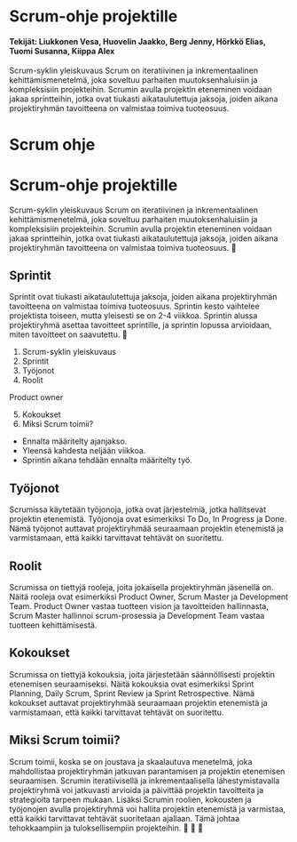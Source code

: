 # Scrum-ohje projektille
#### Tekijät: Liukkonen Vesa, Huovelin Jaakko, Berg Jenny, Hörkkö Elias, Tuomi Susanna, Kiippa Alex
Scrum-syklin yleiskuvaus
Scrum on iteratiivinen ja inkrementaalinen kehittämismenetelmä, joka soveltuu parhaiten muutoksenhaluisiin ja kompleksisiin projekteihin. Scrumin avulla projektin eteneminen voidaan jakaa sprintteihin, jotka ovat tiukasti aikataulutettuja jaksoja, joiden aikana projektiryhmän tavoitteena on valmistaa toimiva tuoteosuus.
# Scrum ohje 
# Scrum-ohje projektille
Scrum-syklin yleiskuvaus
Scrum on iteratiivinen ja inkrementaalinen kehittämismenetelmä, joka soveltuu parhaiten muutoksenhaluisiin ja kompleksisiin projekteihin. Scrumin avulla projektin eteneminen voidaan jakaa sprintteihin, jotka ovat tiukasti aikataulutettuja jaksoja, joiden aikana projektiryhmän tavoitteena on valmistaa toimiva tuoteosuus.
:rocket:

## Sprintit
Sprintit ovat tiukasti aikataulutettuja jaksoja, joiden aikana projektiryhmän tavoitteena on valmistaa toimiva tuoteosuus. Sprintin kesto vaihtelee projektista toiseen, mutta yleisesti se on 2-4 viikkoa. Sprintin alussa projektiryhmä asettaa tavoitteet sprintille, ja sprintin lopussa arvioidaan, miten tavoitteet on saavutettu.
:rocket:
1. Scrum-syklin yleiskuvaus
2. Sprintit
3. Työjonot
4. Roolit

Product owner

5. Kokoukset
6. Miksi Scrum toimii?
- Ennalta määritelty ajanjakso.
- Yleensä kahdesta neljään viikkoa.
- Sprintin aikana tehdään ennalta määritelty työ.

## Työjonot
Scrumissa käytetään työjonoja, jotka ovat järjestelmiä, jotka hallitsevat projektin etenemistä. Työjonoja ovat esimerkiksi To Do, In Progress ja Done. Nämä työjonot auttavat projektiryhmää seuraamaan projektin etenemistä ja varmistamaan, että kaikki tarvittavat tehtävät on suoritettu.

## Roolit
Scrumissa on tiettyjä rooleja, joita jokaisella projektiryhmän jäsenellä on. Näitä rooleja ovat esimerkiksi Product Owner, Scrum Master ja Development Team. Product Owner vastaa tuotteen vision ja tavoitteiden hallinnasta, Scrum Master hallinnoi scrum-prosessia ja Development Team vastaa tuotteen kehittämisestä.

## Kokoukset
Scrumissa on tiettyjä kokouksia, joita järjestetään säännöllisesti projektin etenemisen seuraamiseksi. Näitä kokouksia ovat esimerkiksi Sprint Planning, Daily Scrum, Sprint Review ja Sprint Retrospective. Nämä kokoukset auttavat projektiryhmää seuraamaan projektin etenemistä ja varmistamaan, että kaikki tarvittavat tehtävät on suoritettu.

## Miksi Scrum toimii?
Scrum toimii, koska se on joustava ja skaalautuva menetelmä, joka mahdollistaa projektiryhmän jatkuvan parantamisen ja projektin etenemisen seuraamisen. Scrumin iteratiivisellä ja inkrementaalisella lähestymistavalla projektiryhmä voi jatkuvasti arvioida ja päivittää projektin tavoitteita ja strategioita tarpeen mukaan. Lisäksi Scrumin roolien, kokousten ja työjonojen avulla projektiryhmä voi hallita projektin etenemistä ja varmistaa, että kaikki tarvittavat tehtävät suoritetaan ajallaan. Tämä johtaa tehokkaampiin ja tuloksellisempiin projekteihin.
:rocket: :rocket: :rocket:
